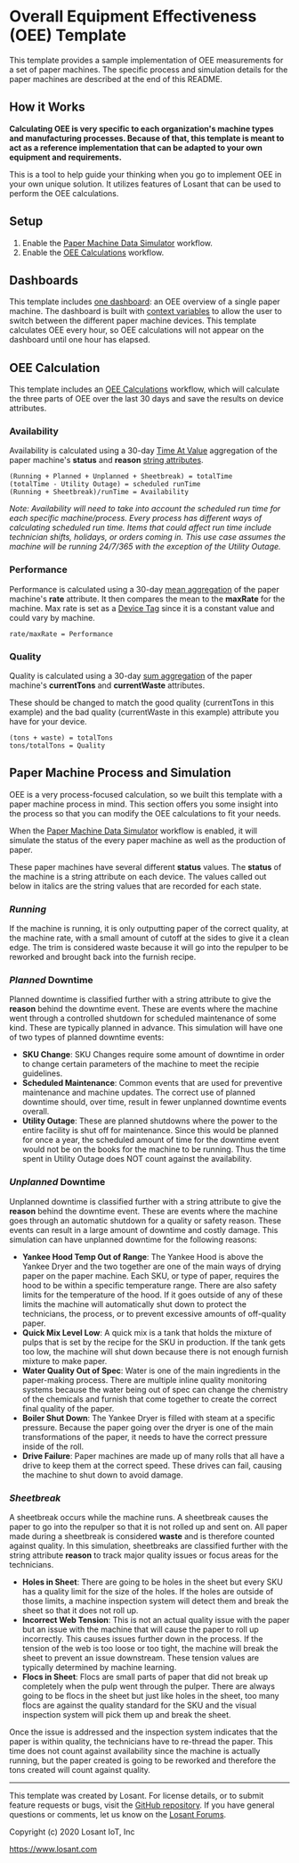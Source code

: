 # Overall Equipment Effectiveness (OEE) Template
This template provides a sample implementation of OEE measurements for a set of paper machines. The specific process and simulation details for the paper machines are described at the end of this README.  

## How it Works  
**Calculating OEE is very specific to each organization's machine types and manufacturing processes. Because of that, this template is meant to act as a reference implementation that can be adapted to your own equipment and requirements.**

This is a tool to help guide your thinking when you go to implement OEE in your own unique solution. It utilizes features of Losant that can be used to perform the OEE calculations.

## Setup
1. Enable the [Paper Machine Data Simulator](/applications/~losant-application-applicationOverallEquipmentEffectivenessOee-0~/workflows/~losant-flow-paperMachineDataSimulator-0~/develop) workflow.  
2. Enable the [OEE Calculations](/applications/~losant-application-applicationOverallEquipmentEffectivenessOee-0~/workflows/~losant-flow-oeeCalculations-1~/develop) workflow.

## Dashboards
This template includes [one dashboard](https://app.losant.com/dashboards/~losant-dashboard-paperMachine-0~): an OEE overview of a single paper machine. The dashboard is built with [context variables](https://docs.losant.com/dashboards/context-variables/) to allow the user to switch between the different paper machine devices. This template calculates OEE every hour, so OEE calculations will not appear on the dashboard until one hour has elapsed.

## OEE Calculation
This template includes an [OEE Calculations](/applications/~losant-application-applicationOverallEquipmentEffectivenessOee-0~/workflows/~losant-flow-oeeCalculations-1~/develop) workflow, which will calculate the three parts of OEE over the last 30 days and save the results on device attributes.

### Availability 
Availability is calculated using a 30-day [Time At Value](https://docs.losant.com/references/aggregations/#time-at-value) aggregation of the paper machine's **status** and **reason** [string attributes](https://docs.losant.com/devices/attributes/#strings).

```
(Running + Planned + Unplanned + Sheetbreak) = totalTime  
(totalTime - Utility Outage) = scheduled runTime  
(Running + Sheetbreak)/runTime = Availability
```

*Note: Availability will need to take into account the scheduled run time for each specific machine/process. Every process has different ways of calculating scheduled run time. Items that could affect run time include technician shifts, holidays, or orders coming in. This use case assumes the machine will be running 24/7/365 with the exception of the Utility Outage.*

### Performance
Performance is calculated using a 30-day [mean aggregation](https://docs.losant.com/references/aggregations/#mean) of the paper machine's **rate** attribute. It then compares the mean to the **maxRate** for the machine. Max rate is set as a [Device Tag](https://docs.losant.com/devices/overview/#device-tags) since it is a constant value and could vary by machine.

```
rate/maxRate = Performance
```

### Quality 
Quality is calculated using a 30-day [sum aggregation](https://docs.losant.com/references/aggregations/#sum) of the paper machine's **currentTons** and **currentWaste** attributes.

These should be changed to match the good quality (currentTons in this example) and the bad quality (currentWaste in this example) attribute you have for your device.

```
(tons + waste) = totalTons  
tons/totalTons = Quality
```

## Paper Machine Process and Simulation
OEE is a very process-focused calculation, so we built this template with a paper machine process in mind. This section offers you some insight into the process so that you can modify the OEE calculations to fit your needs.

When the [Paper Machine Data Simulator](/applications/~losant-application-applicationOverallEquipmentEffectivenessOee-0~/workflows/~losant-flow-paperMachineDataSimulator-0~/develop) workflow is enabled, it will simulate the status of the every paper machine as well as the production of paper. 

These paper machines have several different **status** values. The **status** of the machine is a string attribute on each device. The values called out below in italics are the string values that are recorded for each state.

### *Running*
If the machine is running, it is only outputting paper of the correct quality, at the machine rate, with a small amount of cutoff at the sides to give it a clean edge. The trim is considered waste because it will go into the repulper to be reworked and brought back into the furnish recipe.

### *Planned* Downtime 
Planned downtime is classified further with a string attribute to give the **reason** behind the downtime event. These are events where the machine went through a controlled shutdown for scheduled maintenance of some kind. These are typically planned in advance. This simulation will have one of two types of planned downtime events:

* **SKU Change**: SKU Changes require some amount of downtime in order to change certain parameters of the machine to meet the recipie guidelines.
* **Scheduled Maintenance**: Common events that are used for preventive maintenance and machine updates. The correct use of planned downtime should, over time, result in fewer unplanned downtime events overall.
* **Utility Outage**: These are planned shutdowns where the power to the entire facility is shut off for maintenance. Since this would be planned for once a year, the scheduled amount of time for the downtime event would not be on the books for the machine to be running. Thus the time spent in Utility Outage does NOT count against the availability.

### *Unplanned* Downtime 
Unplanned downtime is classified further with a string attribute to give the **reason** behind the downtime event. These are events where the machine goes through an automatic shutdown for a quality or safety reason. These events can result in a large amount of downtime and costly damage. This simulation can have unplanned downtime for the following reasons:

* **Yankee Hood Temp Out of Range**: The Yankee Hood is above the Yankee Dryer and the two together are one of the main ways of drying paper on the paper machine. Each SKU, or type of paper, requires the hood to be within a specific temperature range. There are also safety limits for the temperature of the hood. If it goes outside of any of these limits the machine will automatically shut down to protect the technicians, the process, or to prevent excessive amounts of off-quality paper.
* **Quick Mix Level Low**: A quick mix is a tank that holds the mixture of pulps that is set by the recipe for the SKU in production. If the tank gets too low, the machine will shut down because there is not enough furnish mixture to make paper.
* **Water Quality Out of Spec**: Water is one of the main ingredients in the paper-making process. There are multiple inline quality monitoring systems because the water being out of spec can change the chemistry of the chemicals and furnish that come together to create the correct final quality of the paper. 
* **Boiler Shut Down**: The Yankee Dryer is filled with steam at a specific pressure. Because the paper going over the dryer is one of the main transformations of the paper, it needs to have the correct pressure inside of the roll.
* **Drive Failure**: Paper machines are made up of many rolls that all have a drive to keep them at the correct speed. These drives can fail, causing the machine to shut down to avoid damage.

### *Sheetbreak*
A sheetbreak occurs while the machine runs. A sheetbreak causes the paper to go into the repulper so that it is not rolled up and sent on. All paper made during a sheetbreak is considered **waste** and is therefore counted against quality. In this simulation, sheetbreaks are classified further with the string attribute **reason** to track major quality issues or focus areas for the technicians.

* **Holes in Sheet**: There are going to be holes in the sheet but every SKU has a quality limit for the size of the holes. If the holes are outside of those limits, a machine inspection system will detect them and break the sheet so that it does not roll up.
* **Incorrect Web Tension**: This is not an actual quality issue with the paper but an issue with the machine that will cause the paper to roll up incorrectly. This causes issues further down in the process. If the tension of the web is too loose or too tight, the machine will break the sheet to prevent an issue downstream. These tension values are typically determined by machine learning.
* **Flocs in Sheet**: Flocs are small parts of paper that did not break up completely when the pulp went through the pulper. There are always going to be flocs in the sheet but just like holes in the sheet, too many flocs are against the quality standard for the SKU and the visual inspection system will pick them up and break the sheet.
 
Once the issue is addressed and the inspection system indicates that the paper is within quality, the technicians have to re-thread the paper. This time does not count against availability since the machine is actually running, but the paper created is going to be reworked and therefore the tons created will count against quality.

---

This template was created by Losant. For license details, or to submit feature requests or bugs, visit the [GitHub repository](https://github.com/Losant/application-templates). If you have general questions or comments, let us know on the [Losant Forums](https://forums.losant.com).

Copyright (c) 2020 Losant IoT, Inc

https://www.losant.com